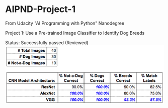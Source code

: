 # AIPND-Project-1

From Udacity "AI Programming with Python" Nanodegree

Project 1: Use a Pre-trained Image Classifier to Identify Dog Breeds

Status: Successfully passed (Reviewed)
![Final Results](aipnd-intropythonlab-results.png)
